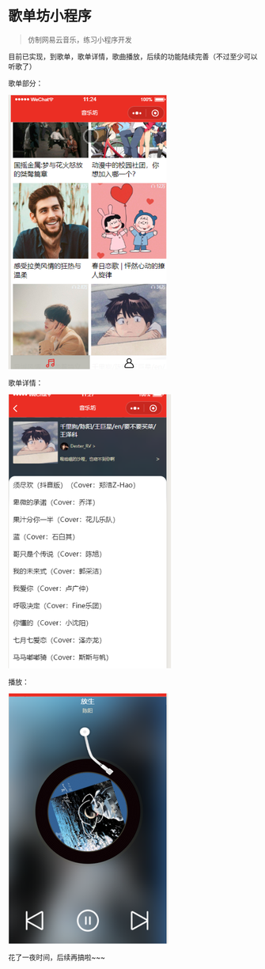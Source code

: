 # 歌单坊小程序
> 仿制网易云音乐，练习小程序开发

目前已实现，到歌单，歌单详情，歌曲播放，后续的功能陆续完善（不过至少可以听歌了）

歌单部分：

![1585452295279](image\assets\1585452295279.png)

歌单详情：

![1585452455670](image\assets\1585452455670.png)

播放：

![1585452616033](image\assets\1585452616033.png)

花了一夜时间，后续再搞啦~~~